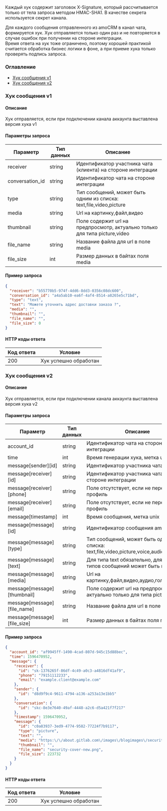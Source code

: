 
Каждый хук содержит заголовок X-Signature, который рассчитывается только от тела запроса методом HMAC-SHA1. В качестве секрета используется секрет канала. <br/>

Для каждого сообщения отправленного из amoCRM в канал чата, формируется хук. Хук отправляется только один раз и не повторяется в случае ошибок при получении на стороне интеграции. <br/> Время ответа на хук тоже ограничено, поэтому хорошей практикой считается обработка бизнес логики в фоне, а при приеме хука только проверять подпись запроса.

### Оглавление  
- [Хук сообщения v1](#chat-webhook-v1)
- [Хук сообщения v2](#chat-webhook-v2)

<a name="chat-webhook-v1"></a>

### Хук сообщения v1

#### Описание 

Хук отправляется, если при подключении канала аккаунта выставлена версия хука v1

#### Параметры запроса 




| Параметр | Тип данных | Описание |
|--|--|--|
| receiver | string | Идентификатор учаcтника чата (клиента) на стороне интеграции |
| conversation_id | string | Идентификатор чата на стороне интеграции |
| type | string | Тип сообщений, может быть одним из списка: text,file,video,picture |
| media | string | Url на картинку,файл,видео |
| thumbnail | string | Поле содержит url на предпросмотр, актуально только для типа picture,video |
| file_name | string | Название файла для url в поле media |
| file_size | int | Размер данных в байтах поля media |

#### Пример запроса 



```json
{
  "receiver": "b55770b5-974f-4dd6-8dd3-0356c08dc600",
  "conversation_id": "a4a5ab10-ea6f-4af4-8514-a8265e5c71bd",
  "type": "text",
  "text": "Можете уточнить адрес доставки заказа ?",
  "media": "",
  "thumbnail": "",
  "file_name": "",
  "file_size": 0
}
```

#### HTTP коды ответа 

| Код ответа | Условие |
|------------|---------|
|200|Хук успешно обработан|

<a name="chat-webhook-v2"></a>

### Хук сообщения v2

#### Описание 

Хук отправляется, если при подключении канала аккаунта выставлена версия хука v2

#### Параметры запроса 




| Параметр | Тип данных | Описание |
|--|--|--|
| account_id | string | Идентификатор чата на стороне интеграции |
| time | int | Время генерации хука, метка unix |
| message[sender][id] | string | Идентификатор участника чата amojo |
| message[receiver][id] | string | Идентификатор участника чата на стороне интеграции |
| message[receiver][phone] | string | Поле отсутствует, если не передавался профиль |
| message[receiver][email] | string | Поле отсутствует, если не передавался профиль |
| message[timestamp] | int | Время сообщения, метка unix |
| message[message][id] | string | Идентификатор сообщения amojo |
| message[message][type] | string | Тип сообщений, может быть одним из списка: text,file,video,picture,voice,audio,sticker |
| message[message][text] | string | Для типа text обязательно, для других типов сообщений может быть пустым |
| message[message][media] | string | Url на картинку,файл,видео,аудио,голос,стикер. |
| message[message][thumbnail] | string | Поле содержит url на предпросмотр, актуально только для типа picture,video |
| message[message][file_name] | string | Название файла для url в поле media |
| message[message][file_size] | int | Размер данных в байтах поля media |

#### Пример запроса 



```json
{
  "account_id": "af9945ff-1490-4cad-807d-945c15d88bec",
  "time": 1596470952,
  "message": {
    "receiver": {
      "id": "sk-1376265f-86df-4c49-a0c3-a4816df41af9",
      "phone": "79151112233",
      "email": "example.client@example.com"
    },
    "sender": {
      "id": "d8d9f9c4-9611-4794-a136-a253a13e1bb5"
    },
    "conversation": {
      "id": "skc-8e3e7640-49af-4448-a2c6-d5a421f7f217"
    },
    "timestamp": 1596470952,
    "message": {
      "id": "c0a83937-3ed9-4774-9582-77224f7b9117",
      "type": "picture",
      "text": "",
      "media": "https:\/\/about.gitlab.com\/images\/blogimages\/security-cover-new.png",
      "thumbnail": "",
      "file_name": "security-cover-new.png",
      "file_size": 223732
    }
  }
}
```

#### HTTP коды ответа 

| Код ответа | Условие |
|------------|---------|
|200|Хук успешно обработан|
<!-- Generated at Wed, 03 Mar 2021 08:35:08 +0000. amoCRM Documentation Generator -->